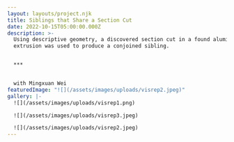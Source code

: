 ```yaml
---
layout: layouts/project.njk
title: Siblings that Share a Section Cut
date: 2022-10-15T05:00:00.000Z
description: >-
  Using descriptive geometry, a discovered section cut in a found aluminum
  extrusion was used to produce a conjoined sibling.


  ***


  with Mingxuan Wei
featuredImage: "![](/assets/images/uploads/visrep2.jpeg)"
gallery: |-
  ![](/assets/images/uploads/visrep1.png)

  ![](/assets/images/uploads/visrep3.jpeg)

  ![](/assets/images/uploads/visrep2.jpeg)
---
```

